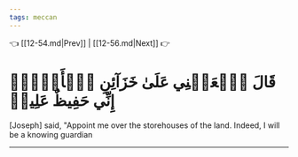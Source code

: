 ```yaml
---
tags: meccan
---
```


👈 [[12-54.md|Prev]] | [[12-56.md|Next]] 👉

# قَالَ ٱجۡعَلۡنِي عَلَىٰ خَزَآئِنِ ٱلۡأَرۡضِۖ إِنِّي حَفِيظٌ عَلِيمٞ

[Joseph] said, "Appoint me over the storehouses of the land. Indeed, I will be a knowing guardian

---

